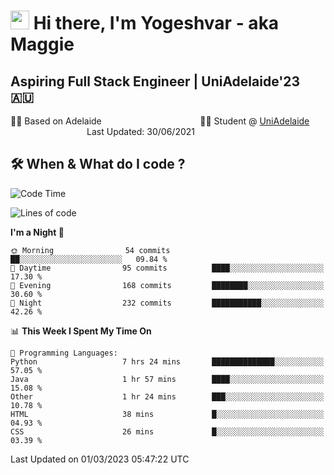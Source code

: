<h1><img src="https://emojis.slackmojis.com/emojis/images/1531849430/4246/blob-sunglasses.gif?1531849430" width="30"/> Hi there, I'm Yogeshvar - aka Maggie</h1>

## Aspiring Full Stack Engineer | UniAdelaide'23 🇦🇺  
🏂🏻  Based on Adelaide &nbsp;&nbsp;&nbsp;&nbsp;&nbsp;&nbsp;&nbsp;&nbsp;&nbsp;&nbsp;&nbsp;&nbsp;&nbsp;&nbsp;&nbsp;&nbsp;&nbsp;&nbsp;&nbsp;&nbsp;&nbsp;&nbsp;&nbsp;&nbsp;&nbsp;&nbsp;&nbsp;&nbsp;&nbsp;&nbsp;&nbsp;&nbsp;&nbsp;&nbsp;&nbsp;&nbsp;&nbsp;&nbsp;&nbsp;👨‍💻 Student @ [UniAdelaide](https://www.adelaide.edu.au)   &nbsp;&nbsp;&nbsp;&nbsp;&nbsp;&nbsp;&nbsp;&nbsp;&nbsp;&nbsp;&nbsp;&nbsp;&nbsp;&nbsp;&nbsp;&nbsp;&nbsp;&nbsp;&nbsp;&nbsp;&nbsp;&nbsp;&nbsp;&nbsp;&nbsp;&nbsp;&nbsp;&nbsp;&nbsp;&nbsp;&nbsp;Last Updated: 30/06/2021

## 🛠 When & What do I code ?  

<!--START_SECTION:waka-->
![Code Time](http://img.shields.io/badge/Code%20Time-1%2C962%20hrs%2052%20mins-blue)

![Lines of code](https://img.shields.io/badge/From%20Hello%20World%20I%27ve%20Written-3.3%20million%20lines%20of%20code-blue)

**I'm a Night 🦉** 

```text
🌞 Morning                54 commits          ██░░░░░░░░░░░░░░░░░░░░░░░   09.84 % 
🌆 Daytime                95 commits          ████░░░░░░░░░░░░░░░░░░░░░   17.30 % 
🌃 Evening                168 commits         ████████░░░░░░░░░░░░░░░░░   30.60 % 
🌙 Night                  232 commits         ███████████░░░░░░░░░░░░░░   42.26 % 
```


📊 **This Week I Spent My Time On** 

```text
💬 Programming Languages: 
Python                   7 hrs 24 mins       ██████████████░░░░░░░░░░░   57.05 % 
Java                     1 hr 57 mins        ████░░░░░░░░░░░░░░░░░░░░░   15.08 % 
Other                    1 hr 24 mins        ███░░░░░░░░░░░░░░░░░░░░░░   10.78 % 
HTML                     38 mins             █░░░░░░░░░░░░░░░░░░░░░░░░   04.93 % 
CSS                      26 mins             █░░░░░░░░░░░░░░░░░░░░░░░░   03.39 % 
```


 Last Updated on 01/03/2023 05:47:22 UTC
<!--END_SECTION:waka-->
